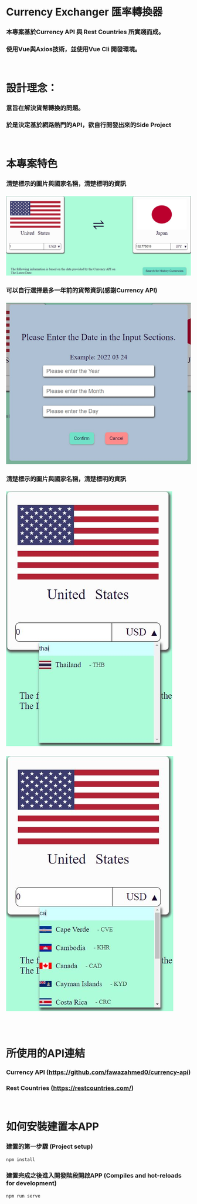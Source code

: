 # Currency Exchanger 匯率轉換器
### 本專案基於Currency API 與 Rest Countries 所實踐而成。
### 使用Vue與Axios技術，並使用Vue Cli 開發環境。

<br/>

# 設計理念：
### 意旨在解決貨幣轉換的問題。
### 於是決定基於網路熱門的API，欲自行開發出來的Side Project

<br/>

# 本專案特色
### 清楚標示的圖片與國家名稱，清楚標明的資訊
### ![Currnecy Exchange Example](./readme_img/currency-exchange.JPG)

### 可以自行選擇最多一年前的貨幣資訊(感謝Currency API)
### ![Date Select](./readme_img/date-select.JPG)

### 清楚標示的圖片與國家名稱，清楚標明的資訊
### ![Search Country Query](./readme_img/search-country.JPG)
### ![Search Country Query](./readme_img/search-country2.JPG)
<br>

<br/>

# 所使用的API連結
### Currency API (https://github.com/fawazahmed0/currency-api)
### Rest Countries (https://restcountries.com/)
<br>

# 如何安裝建置本APP

### 建置的第一步驟 (Project setup)
```
npm install
```

### 建置完成之後進入開發階段開啟APP (Compiles and hot-reloads for development)
```
npm run serve
```

<!-- ### Compiles and minifies for production
```
npm run build
```

### Lints and fixes files
```
npm run lint
```

### Customize configuration
See [Configuration Reference](https://cli.vuejs.org/config/). -->

